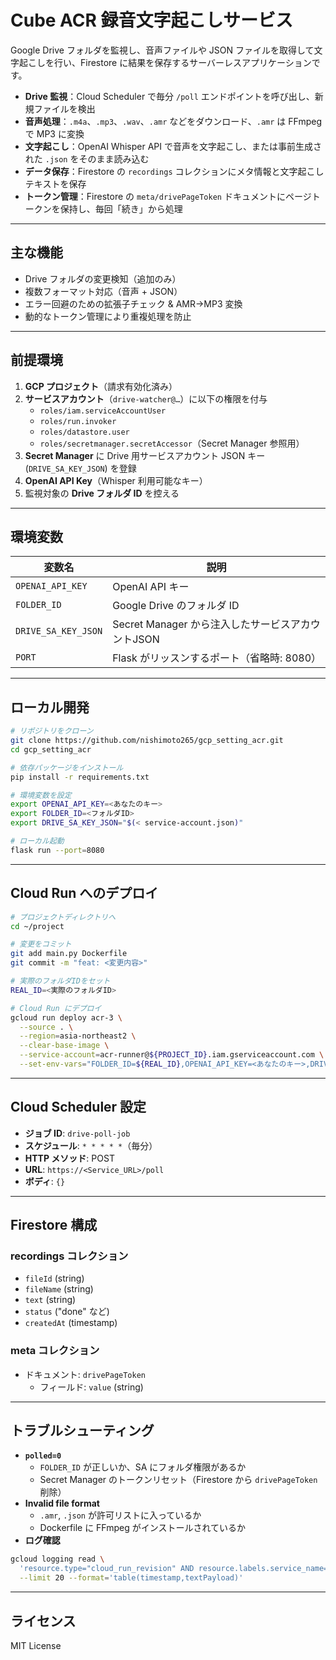 # Cube ACR 録音文字起こしサービス

Google Drive フォルダを監視し、音声ファイルや JSON ファイルを取得して文字起こしを行い、Firest​ore に結果を保存するサーバーレスアプリケーションです。

- **Drive 監視**：Cloud Scheduler で毎分 `/poll` エンドポイントを呼び出し、新規ファイルを検出
- **音声処理**：`.m4a`、`.mp3`、`.wav`、`.amr` などをダウンロード、`.amr` は FFmpeg で MP3 に変換
- **文字起こし**：OpenAI Whisper API で音声を文字起こし、または事前生成された `.json` をそのまま読み込む
- **データ保存**：Firestore の `recordings` コレクションにメタ情報と文字起こしテキストを保存
- **トークン管理**：Firestore の `meta/drivePageToken` ドキュメントにページトークンを保持し、毎回「続き」から処理

---

## 主な機能

- Drive フォルダの変更検知（追加のみ）
- 複数フォーマット対応（音声 + JSON）
- エラー回避のための拡張子チェック & AMR→MP3 変換
- 動的なトークン管理により重複処理を防止

---

## 前提環境

1. **GCP プロジェクト**（請求有効化済み）
2. **サービスアカウント**（`drive-watcher@…`）に以下の権限を付与
   - `roles/iam.serviceAccountUser`
   - `roles/run.invoker`
   - `roles/datastore.user`
   - `roles/secretmanager.secretAccessor`（Secret Manager 参照用）
3. **Secret Manager** に Drive 用サービスアカウント JSON キー (`DRIVE_SA_KEY_JSON`) を登録
4. **OpenAI API Key**（Whisper 利用可能なキー）
5. 監視対象の **Drive フォルダ ID** を控える

---

## 環境変数

| 変数名               | 説明                                         |
|----------------------|----------------------------------------------|
| `OPENAI_API_KEY`     | OpenAI API キー                              |
| `FOLDER_ID`          | Google Drive のフォルダ ID                   |
| `DRIVE_SA_KEY_JSON`  | Secret Manager から注入したサービスアカウントJSON |
| `PORT`               | Flask がリッスンするポート（省略時: 8080）    |

---

## ローカル開発

```bash
# リポジトリをクローン
git clone https://github.com/nishimoto265/gcp_setting_acr.git
cd gcp_setting_acr

# 依存パッケージをインストール
pip install -r requirements.txt

# 環境変数を設定
export OPENAI_API_KEY=<あなたのキー>
export FOLDER_ID=<フォルダID>
export DRIVE_SA_KEY_JSON="$(< service-account.json)"

# ローカル起動
flask run --port=8080
```

---

## Cloud Run へのデプロイ

```bash
# プロジェクトディレクトリへ
cd ~/project

# 変更をコミット
git add main.py Dockerfile
git commit -m "feat: <変更内容>"

# 実際のフォルダIDをセット
REAL_ID=<実際のフォルダID>

# Cloud Run にデプロイ
gcloud run deploy acr-3 \
  --source . \
  --region=asia-northeast2 \
  --clear-base-image \
  --service-account=acr-runner@${PROJECT_ID}.iam.gserviceaccount.com \
  --set-env-vars="FOLDER_ID=${REAL_ID},OPENAI_API_KEY=<あなたのキー>,DRIVE_SA_KEY_JSON=<シークレット参照>"
```

---

## Cloud Scheduler 設定

- **ジョブ ID**: `drive-poll-job`
- **スケジュール**: `* * * * *`（毎分）
- **HTTP メソッド**: POST
- **URL**: `https://<Service_URL>/poll`
- **ボディ**: `{}`

---

## Firestore 構成

### recordings コレクション
- `fileId` (string)
- `fileName` (string)
- `text` (string)
- `status` ("done" など)
- `createdAt` (timestamp)

### meta コレクション
- ドキュメント: `drivePageToken`
  - フィールド: `value` (string)

---

## トラブルシューティング

- **`polled=0`**
  - `FOLDER_ID` が正しいか、SA にフォルダ権限があるか
  - Secret Manager のトークンリセット（Firestore から `drivePageToken` 削除）
- **Invalid file format**
  - `.amr`, `.json` が許可リストに入っているか
  - Dockerfile に FFmpeg がインストールされているか
- **ログ確認**

```bash
gcloud logging read \
  'resource.type="cloud_run_revision" AND resource.labels.service_name="acr-3"' \
  --limit 20 --format='table(timestamp,textPayload)'
```

---

## ライセンス

MIT License

